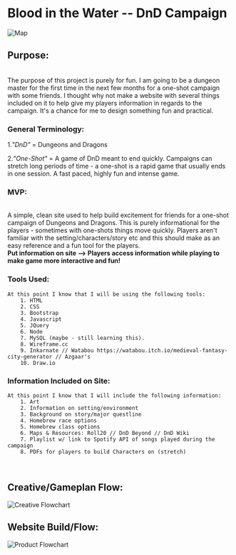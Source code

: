 # Blood in the Water -- DnD Campaign #


![Map](https://github.com/framples33/campaign/blob/master/images/Map.png)



## Purpose: ##
<br>
    The purpose of this project is purely for fun.  I am going to be a dungeon master for 
    the first time in the next few months for a one-shot campaign with some friends.  I thought why not make a website with several things included on it to help give my players information in regards to the campaign.  It's a chance for me to design something fun and practical.  
    

### General Terminology: ###
1._"DnD"_ = Dungeons and Dragons

2._"One-Shot"_ = A game of DnD meant to end quickly.  Campaigns can stretch long periods of time - a one-shot is a rapid game that usually ends in one session.  A fast paced, highly fun and intense game. 


### MVP: ###
<br>
    A simple, clean site used to help build excitement for friends for a one-shot campaign of Dungeons and Dragons.  This is purely informational for the players - sometimes with one-shots things move quickly.  Players aren't familiar with the setting/characters/story etc and this should make as an easy reference and a fun tool for the players.  
<br>
 <strong>Put information on site
 --> Players access information while playing to make game more interactive and fun!</strong>




### Tools Used: ###
    At this point I know that I will be using the following tools: 
        1. HTML
        2. CSS
        3. Bootstrap
        4. Javascript
        5. JQuery
        6. Node
        7. MySQL (maybe - still learning this).
        8. Wireframe.cc
        9. Inkarnate // Watabou https://watabou.itch.io/medieval-fantasy-city-generator // Azgaar's 
        10. Draw.io

    

### Information Included on Site: ###
    At this point I know that I will include the following information: 
        1. Art
        2. Information on setting/environment
        3. Background on story/major questline
        4. Homebrew race options
        5. Homebrew class options
        6. Maps & Resources: Roll20 // DnD Beyond // DnD Wiki
        7. Playlist w/ link to Spotify API of songs played during the campaign
        8. PDFs for players to build Characters on (stretch)
<br>

## Creative/Gameplan Flow:
![Creative Flowchart](https://github.com/framples33/campaign/blob/master/organization_tools/Blood%20in%20the%20Water%20Flowchart%20PNG.png)

        
## Website Build/Flow: 
![Product Flowchart](https://github.com/framples33/campaign/blob/master/organization_tools/Website%20Structure_Build.png)